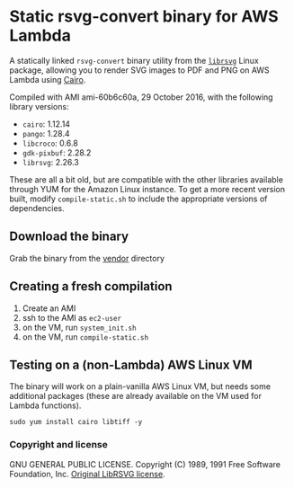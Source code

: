 # Static rsvg-convert binary for AWS Lambda

A statically linked `rsvg-convert` binary utility from the [`librsvg`](http://live.gnome.org/LibRsvg) Linux package, allowing you to render SVG images to PDF and PNG on AWS Lambda using [Cairo](https://cairographics.org).

Compiled with AMI ami-60b6c60a, 29 October 2016, with the following library versions:

* `cairo`: 1.12.14
* `pango`: 1.28.4
* `libcroco`: 0.6.8
* `gdk-pixbuf`: 2.28.2
* `librsvg`: 2.26.3

These are all a bit old, but are compatible with the other libraries available through YUM for the Amazon Linux instance. To get a more recent version built, modify `compile-static.sh` to include the appropriate versions of dependencies.

## Download the binary

Grab the binary from the [vendor](/vendor) directory

## Creating a fresh compilation

1. Create an AMI
2. ssh to the AMI as `ec2-user`
3. on the VM, run `system_init.sh`
4. on the VM, run `compile-static.sh`

## Testing on a (non-Lambda) AWS Linux VM

The binary will work on a plain-vanilla AWS Linux VM, but needs some additional packages (these are already available on the VM used for Lambda functions).

```
sudo yum install cairo libtiff -y
```

### Copyright and license

GNU GENERAL PUBLIC LICENSE.  Copyright (C) 1989, 1991 Free Software Foundation, Inc. 
[Original LibRSVG license](https://git.gnome.org/browse/librsvg/tree/COPYING).

